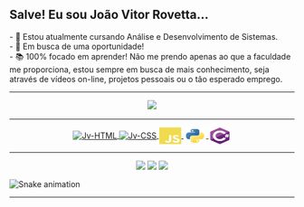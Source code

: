<h2>Salve! Eu sou João Vitor Rovetta...</h2>
- 🏫 Estou atualmente cursando Análise e Desenvolvimento de Sistemas.<br>
- 💼 Em busca de uma oportunidade!<br>
- 📚 100% focado em aprender! Não me prendo apenas ao que a faculdade me proporciona, estou sempre em busca de mais conhecimento, seja através de vídeos on-line, projetos pessoais ou o tão esperado emprego.
<hr>

<div align="center">
  <a href="https://github.com/JVrovetta">
  <img height="180em" src="https://github-readme-stats.vercel.app/api/top-langs/?username=JVrovetta&layout=compact&langs_count=7&theme=ocean_dark"/>
</div>
<hr>  
<div align="center" style="display: inline_block">
    <img align="center" alt="Jv-HTML" height="30" width="40" src="https://cdn.jsdelivr.net/gh/devicons/devicon/icons/html5/html5-plain-wordmark.svg">
    <img align="center" alt="Jv-CSS" height="30" width="40" src="https://cdn.jsdelivr.net/gh/devicons/devicon/icons/css3/css3-plain-wordmark.svg">
    <img align="center" alt="Jv-Js" height="30" width="40" src="https://raw.githubusercontent.com/devicons/devicon/master/icons/javascript/javascript-plain.svg">
    <img align="center" alt="Jv-Python" height="30" width="40" src="https://raw.githubusercontent.com/devicons/devicon/master/icons/python/python-original.svg">
    <img align="center" alt="Jv-Csharp" height="30" width="40" src="https://raw.githubusercontent.com/devicons/devicon/master/icons/csharp/csharp-original.svg">
</div>
<hr> 
<div align="center">
 <a href="https://discord.gg/3EKZFFyyHc" target="_blank"><img src="https://img.shields.io/badge/Discord-7289DA?style=for-the-badge&logo=discord&logoColor=white" target="_blank"></a> 
  <a href = "mailto:jv.rovettajunqueira@gmail.com"><img src="https://img.shields.io/badge/-Gmail-%23333?style=for-the-badge&logo=gmail&logoColor=white" target="_blank"></a>
  <a href="https://www.linkedin.com/in/jo%C3%A3o-vitor-rovetta-junqueira-016218238/" target="_blank"><img src="https://img.shields.io/badge/-LinkedIn-%230077B5?style=for-the-badge&logo=linkedin&logoColor=white" target="_blank"></a> 
</div>
  
![Snake animation](https://github.com/JVrovetta/JVrovetta/blob/output/github-contribution-grid-snake.svg)
  <hr>
 

